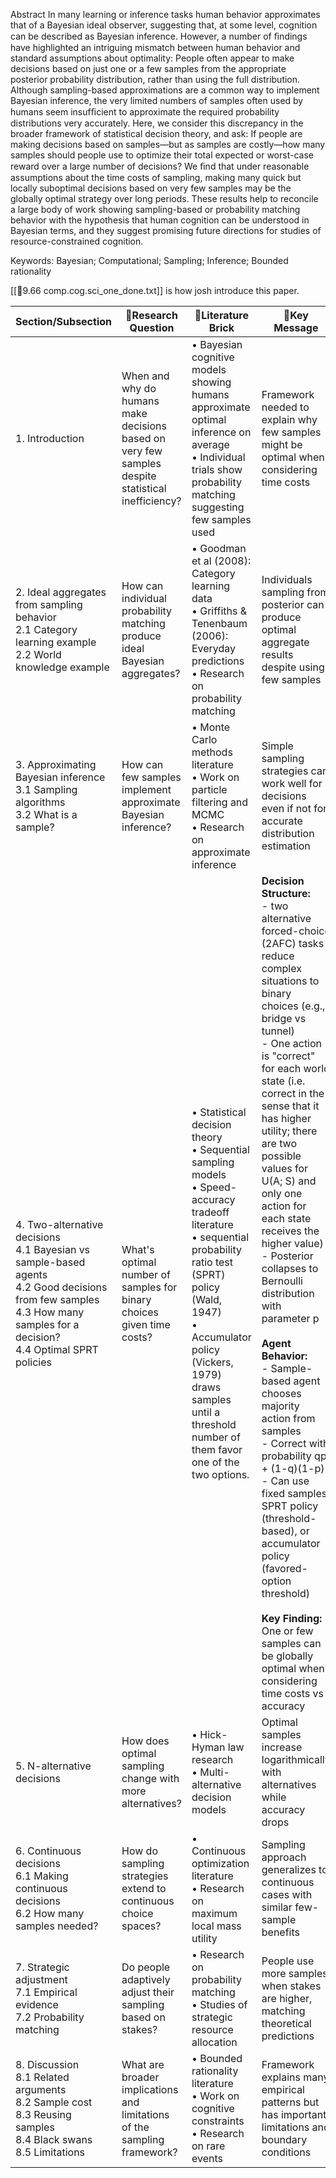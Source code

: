 Abstract In many learning or inference tasks human behavior approximates that of a Bayesian ideal observer, suggesting that, at some level, cognition can be described as Bayesian inference. However, a number of ﬁndings have highlighted an intriguing mismatch between human behavior and standard assumptions about optimality: People often appear to make decisions based on just one or a few samples from the appropriate posterior probability distribution, rather than using the full distribution. Although sampling-based approximations are a common way to implement Bayesian inference, the very limited numbers of samples often used by humans seem insufﬁcient to approximate the required probability distributions very accurately. Here, we consider this discrepancy in the broader framework of statistical decision theory, and ask: If people are making decisions based on samples—but as samples are costly—how many samples should people use to optimize their total expected or worst-case reward over a large number of decisions? We ﬁnd that under reasonable assumptions about the time costs of sampling, making many quick but locally suboptimal decisions based on very few samples may be the globally optimal strategy over long periods. These results help to reconcile a large body of work showing sampling-based or probability matching behavior with the hypothesis that human cognition can be understood in Bayesian terms, and they suggest promising future directions for studies of resource-constrained cognition.

Keywords: Bayesian; Computational; Sampling; Inference; Bounded rationality

[[🧠9.66 comp.cog.sci_one_done.txt]] is how josh introduce this paper.

| Section/Subsection                                                                                                                                                              | 🔐Research Question                                                                               | 🧱Literature Brick                                                                                                                                                                                                                                                                           | 🔑Key Message                                                                                                                                                                                                                                                                                                                                                                                                                                                                                                                                                                                                                                                                                                                                                                                      | Figure                                                                                                                                                                               |
| ------------------------------------------------------------------------------------------------------------------------------------------------------------------------------- | ------------------------------------------------------------------------------------------------- | -------------------------------------------------------------------------------------------------------------------------------------------------------------------------------------------------------------------------------------------------------------------------------------------- | -------------------------------------------------------------------------------------------------------------------------------------------------------------------------------------------------------------------------------------------------------------------------------------------------------------------------------------------------------------------------------------------------------------------------------------------------------------------------------------------------------------------------------------------------------------------------------------------------------------------------------------------------------------------------------------------------------------------------------------------------------------------------------------------------- | ------------------------------------------------------------------------------------------------------------------------------------------------------------------------------------ |
| 1. Introduction                                                                                                                                                                 | When and why do humans make decisions based on very few samples despite statistical inefficiency? | • Bayesian cognitive models showing humans approximate optimal inference on average<br>• Individual trials show probability matching suggesting few samples used                                                                                                                             | Framework needed to explain why few samples might be optimal when considering time costs                                                                                                                                                                                                                                                                                                                                                                                                                                                                                                                                                                                                                                                                                                           | Fig 1: Human categorization vs Bayesian aggregates<br>![[Pasted image 20241106170516.png\|100]]                                                                                      |
| 2. Ideal aggregates from sampling behavior<br>2.1 Category learning example<br>2.2 World knowledge example                                                                      | How can individual probability matching produce ideal Bayesian aggregates?                        | • Goodman et al (2008): Category learning data<br>• Griffiths & Tenenbaum (2006): Everyday predictions<br>• Research on probability matching                                                                                                                                                 | Individuals sampling from posterior can produce optimal aggregate results despite using few samples                                                                                                                                                                                                                                                                                                                                                                                                                                                                                                                                                                                                                                                                                                | Fig 2: QQ plots of predictions vs posterior<br>![[Pasted image 20241106170812.png\|100]]                                                                                             |
| 3. Approximating Bayesian inference<br>3.1 Sampling algorithms<br>3.2 What is a sample?                                                                                         | How can few samples implement approximate Bayesian inference?                                     | • Monte Carlo methods literature<br>• Work on particle filtering and MCMC<br>• Research on approximate inference                                                                                                                                                                             | Simple sampling strategies can work well for decisions even if not for accurate distribution estimation                                                                                                                                                                                                                                                                                                                                                                                                                                                                                                                                                                                                                                                                                            | None                                                                                                                                                                                 |
| 4. Two-alternative decisions<br>4.1 Bayesian vs sample-based agents<br>4.2 Good decisions from few samples<br>4.3 How many samples for a decision?<br>4.4 Optimal SPRT policies | What's optimal number of samples for binary choices given time costs?                             | • Statistical decision theory<br>• Sequential sampling models<br>• Speed-accuracy tradeoff literature<br>• sequential probability ratio test (SPRT) policy (Wald, 1947)<br>• Accumulator policy (Vickers, 1979) draws samples until a threshold number of them favor one of the two options. | **Decision Structure:**<br>-  two alternative forced-choice (2AFC) tasks reduce complex situations to binary choices (e.g., bridge vs tunnel)<br>- One action is "correct" for each world state (i.e. correct in the sense that it has higher utility; there are two possible values for U(A; S) and only one action for each state receives the higher value)<br>- Posterior collapses to Bernoulli distribution with parameter p<br><br>**Agent Behavior:**<br>- Sample-based agent chooses majority action from samples<br>- Correct with probability qp + (1-q)(1-p)<br>- Can use fixed samples, SPRT policy (threshold-based), or accumulator policy (favored-option threshold)<br><br>**Key Finding:**<br>One or few samples can be globally optimal when considering time costs vs accuracy | Fig 3-4: Error rates and gains from sampling<br><br>![[Pasted image 20241106171631.png\|100]]<br>Fig 5-7: Expected utility analysis<br><br>![[Pasted image 20241106172943.png\|100]] |
| 5. N-alternative decisions                                                                                                                                                      | How does optimal sampling change with more alternatives?                                          | • Hick-Hyman law research<br>• Multi-alternative decision models                                                                                                                                                                                                                             | Optimal samples increase logarithmically with alternatives while accuracy drops                                                                                                                                                                                                                                                                                                                                                                                                                                                                                                                                                                                                                                                                                                                    | Fig 8-9: N-AFC analysis<br>Fig 10: Hick's law emergence                                                                                                                              |
| 6. Continuous decisions<br>6.1 Making continuous decisions<br>6.2 How many samples needed?                                                                                      | How do sampling strategies extend to continuous choice spaces?                                    | • Continuous optimization literature<br>• Research on maximum local mass utility                                                                                                                                                                                                             | Sampling approach generalizes to continuous cases with similar few-sample benefits                                                                                                                                                                                                                                                                                                                                                                                                                                                                                                                                                                                                                                                                                                                 | Fig 11-13: Continuous decision analysis                                                                                                                                              |
| 7. Strategic adjustment<br>7.1 Empirical evidence<br>7.2 Probability matching                                                                                                   | Do people adaptively adjust their sampling based on stakes?                                       | • Research on probability matching<br>• Studies of strategic resource allocation                                                                                                                                                                                                             | People use more samples when stakes are higher, matching theoretical predictions                                                                                                                                                                                                                                                                                                                                                                                                                                                                                                                                                                                                                                                                                                                   | Fig 14: Stakes vs samples correlation                                                                                                                                                |
| 8. Discussion<br>8.1 Related arguments<br>8.2 Sample cost<br>8.3 Reusing samples<br>8.4 Black swans<br>8.5 Limitations                                                          | What are broader implications and limitations of the sampling framework?                          | • Bounded rationality literature<br>• Work on cognitive constraints<br>• Research on rare events                                                                                                                                                                                             | Framework explains many empirical patterns but has important limitations and boundary conditions                                                                                                                                                                                                                                                                                                                                                                                                                                                                                                                                                                                                                                                                                                   | None                                                                                                                                                                                 |

